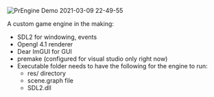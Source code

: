 ![PrEngine Demo 2021-03-09 22-49-55](https://user-images.githubusercontent.com/8151229/110589242-f8efb280-812a-11eb-91a1-eca82a9cfa22.gif)

A custom game engine in the making:
- SDL2 for windowing, events
- Opengl 4.1 renderer
- Dear ImGUI for GUI
- premake (configured for visual studio only right now)
- Executable folder needs to have the following for the engine to run:
    - res/ directory
    - scene.graph file
    - SDL2.dll



